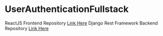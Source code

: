 # UserAuthenticationFullstack
ReactJS Frontend Repository [Link Here](https://github.com/tejasgodse24/authentication_ReactJS)
Django Rest Framework Backend Repository [Link Here](https://github.com/tejasgodse24/authentication_DRF_JWT)
